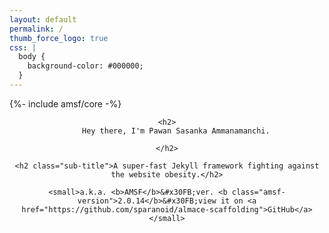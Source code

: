 ```yaml
---
layout: default
permalink: /
thumb_force_logo: true
css: |
  body {
    background-color: #000000;
  }
---
```


{%- include amsf/core -%}

<!-- Article wrapper, limit width -->
<article>

  <!-- Post title class="image-title"-->
  <header>

    <h2>
        Hey there, I'm Pawan Sasanka Ammanamanchi.

    </h2>

    <h2 class="sub-title">A super-fast Jekyll framework fighting against the website obesity.</h2>

    <small>a.k.a. <b>AMSF</b>&#x30FB;ver. <b class="amsf-version">2.0.14</b>&#x30FB;view it on <a href="https://github.com/sparanoid/almace-scaffolding">GitHub</a></small>
  </header>


</article>
